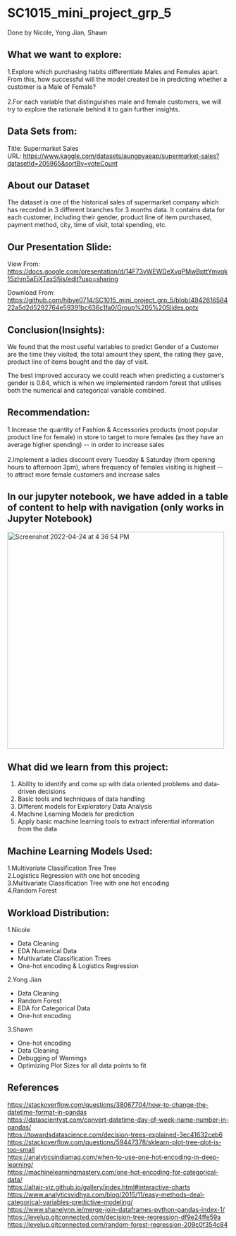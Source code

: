 # SC1015_mini_project_grp_5
Done by Nicole, Yong Jian, Shawn

## What we want to explore:
  1.Explore which purchasing habits differentiate Males and Females apart. From this, how successful will the model created be in predicting whether a customer is a Male of Female?<br /><br />
  2.For each variable that distinguishes male and female customers, we will try to explore the rationale behind it to gain further insights.
  
## Data Sets from:
Title: Supermarket Sales<br />
URL: https://www.kaggle.com/datasets/aungpyaeap/supermarket-sales?datasetId=205965&sortBy=voteCount

## About our Dataset
The dataset is one of the historical sales of supermarket company which has recorded in 3 different branches for 3 months data. It contains data for each customer, including their gender, product line of item purchased, payment method, city, time of visit, total spending, etc. 

## Our Presentation Slide:
View From: https://docs.google.com/presentation/d/14F73vWEWDeXvqPMwBpttYmvqk1Szhm5aEjXTaxSfjis/edit?usp=sharing

Download From: https://github.com/hibye0714/SC1015_mini_project_grp_5/blob/494281658422a5d2d5292764e59391bc636c1fa0/Group%205%20Slides.pptx

## Conclusion(Insights):
We found that the most useful variables to predict Gender of a Customer are the time they visited, the total amount they spent, the rating they gave, product line of items bought and the day of visit.

The best improved accuracy we could reach when predicting a customer’s gender is 0.64, which is when we implemented random forest that utilises both the numerical and categorical variable combined.

## Recommendation:
1.Increase the quantity of Fashion & Accessories products (most popular product line for female)  in store to target to more females (as they have an average higher spending) -- in order to increase sales<br /><br />
2.Implement a ladies discount every Tuesday & Saturday (from opening hours to afternoon 3pm), where frequency of females visiting is highest -- to attract more female customers and increase sales

## In our jupyter notebook, we have added in a table of content to help with navigation (only works in Jupyter Notebook)
<img width="492" alt="Screenshot 2022-04-24 at 4 36 54 PM" src="https://user-images.githubusercontent.com/48339717/164967974-72f1751e-6e57-473a-b555-bf71230aa141.png">
 
## What did we learn from this project:
1. Ability to identify and come up with data oriented problems and data-driven decisions<br />
2. Basic tools and techniques of data handling<br />
3. Different models for Exploratory Data Analysis<br />
4. Machine Learning Models for prediction<br />
4. Apply basic machine learning tools to extract inferential information from the data

## Machine Learning Models Used:
 1.Multivariate Classification Tree Tree<br />
 2.Logistics Regression with one hot encoding<br />
 3.Multivariate Classification Tree with one hot encoding<br />
 4.Random Forest
 
## Workload Distribution:
1.Nicole<br />
  * Data Cleaning
  * EDA Numerical Data
  * Multivariate Classification Trees
  * One-hot encoding & Logistics Regression

  
2.Yong Jian<br />
  * Data Cleaning
  * Random Forest
  * EDA for Categorical Data
  * One-hot encoding


3.Shawn<br />
  * One-hot encoding
  * Data Cleaning
  * Debugging of Warnings 
  * Optimizing Plot Sizes for all data points to fit

 
 ## References
https://stackoverflow.com/questions/38067704/how-to-change-the-datetime-format-in-pandas<br />
https://datascientyst.com/convert-datetime-day-of-week-name-number-in-pandas/<br />
https://towardsdatascience.com/decision-trees-explained-3ec41632ceb6<br />
https://stackoverflow.com/questions/59447378/sklearn-plot-tree-plot-is-too-small<br />
https://analyticsindiamag.com/when-to-use-one-hot-encoding-in-deep-learning/<br />
https://machinelearningmastery.com/one-hot-encoding-for-categorical-data/<br />
https://altair-viz.github.io/gallery/index.html#interactive-charts<br />
https://www.analyticsvidhya.com/blog/2015/11/easy-methods-deal-categorical-variables-predictive-modeling/<br />
https://www.shanelynn.ie/merge-join-dataframes-python-pandas-index-1/<br />
https://levelup.gitconnected.com/decision-tree-regression-df9e24ffe59a<br />
https://levelup.gitconnected.com/random-forest-regression-209c0f354c84
